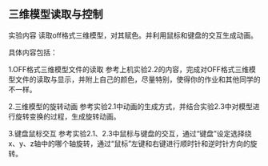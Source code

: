 ## 三维模型读取与控制

实验内容
读取off格式三维模型，对其赋色。并利用鼠标和键盘的交互生成动画。
[](../display/Picture2.png)


具体内容包括：

1.OFF格式三维模型文件的读取
参考上机实验2.2的内容，完成对OFF格式三维模型文件的读取与显示，并附上自己的颜色，尽量特别，使得你的作业和其他同学的不一样。

2.三维模型的旋转动画
参考实验2.1中动画的生成方式，并结合实验2.3中对模型进行旋转变换的过程，生成旋转动画。

3.键盘鼠标交互
参考实验2.1、2.3中鼠标与键盘的交互，通过“键盘”设定选择绕x、y、z轴中的哪个轴旋转，通过“鼠标”左键和右键进行顺时针和逆时针方向的旋转。
